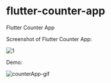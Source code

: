 # flutter-counter-app
Flutter Counter App

Screenshot of Flutter Counter App:

![1](https://user-images.githubusercontent.com/62368837/131862062-1660a0fd-bf76-432a-9485-5887a1306d0e.png)


Demo:

![counterApp-gif](https://user-images.githubusercontent.com/62368837/131862410-2aefdcb5-1900-4ed1-816e-61f177773758.gif)

